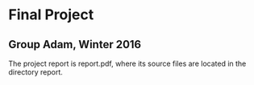 # Final Project

## Group Adam, Winter 2016

The project report is report.pdf, where its source files are located in the
directory report.
